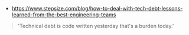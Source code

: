 - https://www.stepsize.com/blog/how-to-deal-with-tech-debt-lessons-learned-from-the-best-engineering-teams
> 'Technical debt is code written yesterday that's a burden today.'

